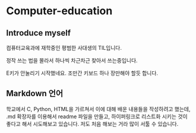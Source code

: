 Computer-education
==================
## Introduce myself

컴퓨터교육과에 재학중인 평범한 사대생의 TIL입니다.

정작 쓰는 법을 몰라서 하나씩 차근차근 찾아서 쓰는중입니다.

E키가 안눌리기 시작했네요. 조만간 키보드 하나 장만해야 할듯 합니다.

## Markdown 언어

학교에서 C, Python, HTML을 가르쳐서 이에 대해 배운 내용들을 작성하려고 했는데, .md 확장자를 이용해서 readme 파일을 만들고, 하이퍼링크로 리스트화 시키는 것이 좋다고 해서 시도해보고 있습니다.
저도 처음 해보는 거라 많이 서툴 수 있습니다.